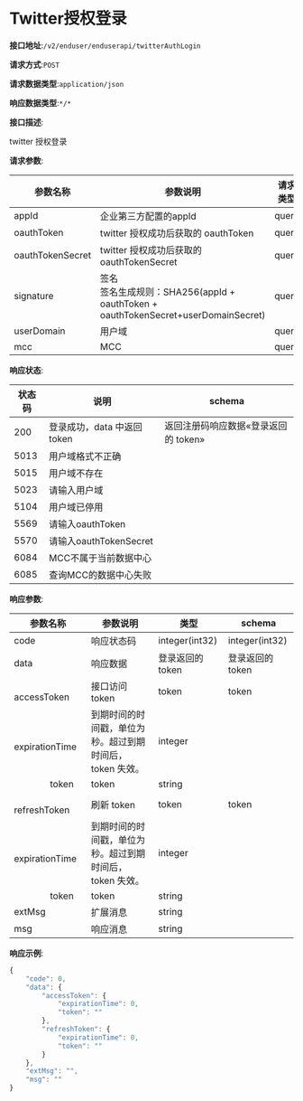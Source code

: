 # Twitter授权登录


**接口地址**:`/v2/enduser/enduserapi/twitterAuthLogin`


**请求方式**:`POST`


**请求数据类型**:`application/json`


**响应数据类型**:`*/*`


**接口描述**:<p>twitter 授权登录</p>


**请求参数**:


| 参数名称         | 参数说明                                                     | 请求类型 | 是否必须 | 数据类型       | schema |
| ---------------- | ------------------------------------------------------------ | -------- | -------- | -------------- | ------ |
| appId            | 企业第三方配置的appId                                        | query    | true     | string         |        |
| oauthToken       | twitter 授权成功后获取的 oauthToken                          | query    | true     | string         |        |
| oauthTokenSecret | twitter 授权成功后获取的 oauthTokenSecret                    | query    | true     | string         |        |
| signature        | 签名<br/>签名生成规则：SHA256(appId + oauthToken + oauthTokenSecret+userDomainSecret) | query    | true     | string         |        |
| userDomain       | 用户域                                                       | query    | true     | string         |        |
| mcc              | MCC                                                          | query    | false    | integer(int32) |        |


**响应状态**:


| 状态码 | 说明                        | schema                               |
| ------ | --------------------------- | ------------------------------------ |
| 200    | 登录成功，data 中返回 token | 返回注册码响应数据«登录返回的 token» |
| 5013   | 用户域格式不正确            |                                      |
| 5015   | 用户域不存在                |                                      |
| 5023   | 请输入用户域                |                                      |
| 5104   | 用户域已停用                |                                      |
| 5569   | 请输入oauthToken            |                                      |
| 5570   | 请输入oauthTokenSecret      |                                      |
| 6084   | MCC不属于当前数据中心       |                                      |
| 6085   | 查询MCC的数据中心失败       |                                      |


**响应参数**:


| 参数名称                               | 参数说明                                                 | 类型             | schema           |
| -------------------------------------- | -------------------------------------------------------- | ---------------- | ---------------- |
| code                                   | 响应状态码                                               | integer(int32)   | integer(int32)   |
| data                                   | 响应数据                                                 | 登录返回的 token | 登录返回的 token |
| &emsp;&emsp;accessToken                | 接口访问 token                                           | token            | token            |
| &emsp;&emsp;&emsp;&emsp;expirationTime | 到期时间的时间戳，单位为秒。超过到期时间后，token 失效。 | integer          |                  |
| &emsp;&emsp;&emsp;&emsp;token          | token                                                    | string           |                  |
| &emsp;&emsp;refreshToken               | 刷新 token                                               | token            | token            |
| &emsp;&emsp;&emsp;&emsp;expirationTime | 到期时间的时间戳，单位为秒。超过到期时间后，token 失效。 | integer          |                  |
| &emsp;&emsp;&emsp;&emsp;token          | token                                                    | string           |                  |
| extMsg                                 | 扩展消息                                                 | string           |                  |
| msg                                    | 响应消息                                                 | string           |                  |


**响应示例**:
```javascript
{
	"code": 0,
	"data": {
		"accessToken": {
			"expirationTime": 0,
			"token": ""
		},
		"refreshToken": {
			"expirationTime": 0,
			"token": ""
		}
	},
	"extMsg": "",
	"msg": ""
}
```
